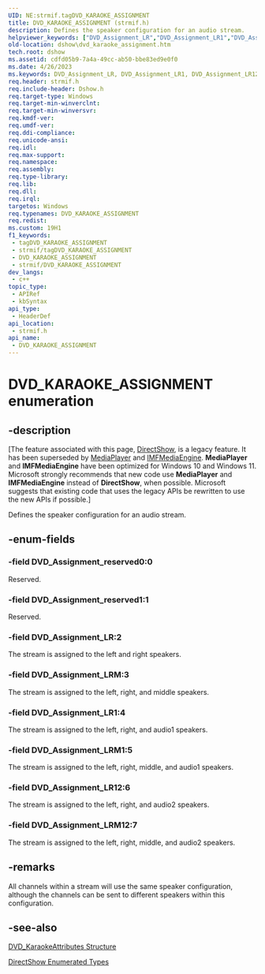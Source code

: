 ```yaml
---
UID: NE:strmif.tagDVD_KARAOKE_ASSIGNMENT
title: DVD_KARAOKE_ASSIGNMENT (strmif.h)
description: Defines the speaker configuration for an audio stream.
helpviewer_keywords: ["DVD_Assignment_LR","DVD_Assignment_LR1","DVD_Assignment_LR12","DVD_Assignment_LRM","DVD_Assignment_LRM1","DVD_Assignment_LRM12","DVD_Assignment_reserved0","DVD_Assignment_reserved1","DVD_KARAOKE_ASSIGNMENT","DVD_KARAOKE_ASSIGNMENT","DVD_KARAOKE_ASSIGNMENT enumeration [DirectShow]","DVD_KARAOKE_ASSIGNMENTEnumeration","dshow.dvd_karaoke_assignment","strmif/DVD_Assignment_LR","strmif/DVD_Assignment_LR1","strmif/DVD_Assignment_LR12","strmif/DVD_Assignment_LRM","strmif/DVD_Assignment_LRM1","strmif/DVD_Assignment_LRM12","strmif/DVD_Assignment_reserved0","strmif/DVD_Assignment_reserved1","strmif/DVD_KARAOKE_ASSIGNMENT"]
old-location: dshow\dvd_karaoke_assignment.htm
tech.root: dshow
ms.assetid: cdfd05b9-7a4a-49cc-ab50-bbe83ed9e0f0
ms.date: 4/26/2023
ms.keywords: DVD_Assignment_LR, DVD_Assignment_LR1, DVD_Assignment_LR12, DVD_Assignment_LRM, DVD_Assignment_LRM1, DVD_Assignment_LRM12, DVD_Assignment_reserved0, DVD_Assignment_reserved1, DVD_KARAOKE_ASSIGNMENT, DVD_KARAOKE_ASSIGNMENT , DVD_KARAOKE_ASSIGNMENT enumeration [DirectShow], DVD_KARAOKE_ASSIGNMENTEnumeration, dshow.dvd_karaoke_assignment, strmif/DVD_Assignment_LR, strmif/DVD_Assignment_LR1, strmif/DVD_Assignment_LR12, strmif/DVD_Assignment_LRM, strmif/DVD_Assignment_LRM1, strmif/DVD_Assignment_LRM12, strmif/DVD_Assignment_reserved0, strmif/DVD_Assignment_reserved1, strmif/DVD_KARAOKE_ASSIGNMENT
req.header: strmif.h
req.include-header: Dshow.h
req.target-type: Windows
req.target-min-winverclnt: 
req.target-min-winversvr: 
req.kmdf-ver: 
req.umdf-ver: 
req.ddi-compliance: 
req.unicode-ansi: 
req.idl: 
req.max-support: 
req.namespace: 
req.assembly: 
req.type-library: 
req.lib: 
req.dll: 
req.irql: 
targetos: Windows
req.typenames: DVD_KARAOKE_ASSIGNMENT
req.redist: 
ms.custom: 19H1
f1_keywords:
 - tagDVD_KARAOKE_ASSIGNMENT
 - strmif/tagDVD_KARAOKE_ASSIGNMENT
 - DVD_KARAOKE_ASSIGNMENT
 - strmif/DVD_KARAOKE_ASSIGNMENT
dev_langs:
 - c++
topic_type:
 - APIRef
 - kbSyntax
api_type:
 - HeaderDef
api_location:
 - strmif.h
api_name:
 - DVD_KARAOKE_ASSIGNMENT
---
```


# DVD_KARAOKE_ASSIGNMENT enumeration


## -description

\[The feature associated with this page, [DirectShow](/windows/win32/directshow/directshow), is a legacy feature. It has been superseded by [MediaPlayer](/uwp/api/Windows.Media.Playback.MediaPlayer) and [IMFMediaEngine](/windows/win32/api/mfmediaengine/nn-mfmediaengine-imfmediaengine). **MediaPlayer** and **IMFMediaEngine** have been optimized for Windows 10 and Windows 11. Microsoft strongly recommends that new code use **MediaPlayer** and **IMFMediaEngine** instead of **DirectShow**, when possible. Microsoft suggests that existing code that uses the legacy APIs be rewritten to use the new APIs if possible.\]

Defines the speaker configuration for an audio stream.

## -enum-fields

### -field DVD_Assignment_reserved0:0

Reserved.

### -field DVD_Assignment_reserved1:1

Reserved.

### -field DVD_Assignment_LR:2

The stream is assigned to the left and right speakers.

### -field DVD_Assignment_LRM:3

The stream is assigned to the left, right, and middle speakers.

### -field DVD_Assignment_LR1:4

The stream is assigned to the left, right, and audio1 speakers.

### -field DVD_Assignment_LRM1:5

The stream is assigned to the left, right, middle, and audio1 speakers.

### -field DVD_Assignment_LR12:6

The stream is assigned to the left, right, and audio2 speakers.

### -field DVD_Assignment_LRM12:7

The stream is assigned to the left, right, middle, and audio2 speakers.

## -remarks

All channels within a stream will use the same speaker configuration, although the channels can be sent to different speakers within this configuration.

## -see-also

[DVD_KaraokeAttributes Structure](/windows/desktop/api/strmif/ns-strmif-dvd_karaokeattributes)



<a href="/windows/desktop/DirectShow/directshow-enumerated-types">DirectShow Enumerated Types</a>
